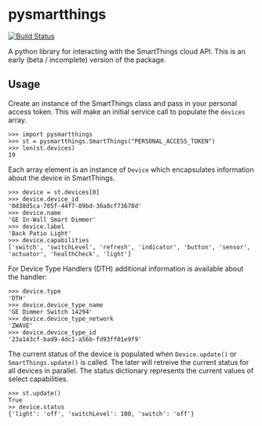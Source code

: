 # pysmartthings
[![Build Status](https://travis-ci.org/andrewsayre/pysmartthings.svg?branch=master)](https://travis-ci.org/andrewsayre/pysmartthings)

A python library for interacting with the SmartThings cloud API.  This is an early (beta / incomplete) version of the package.
## Usage
Create an instance of the SmartThings class and pass in your personal access token.  This will make an initial service call to populate the `devices` array.
```
>>> import pysmartthings
>>> st = pysmartthings.SmartThings("PERSONAL_ACCESS_TOKEN")
>>> len(st.devices)
19
```
Each array element is an instance of `Device` which encapsulates information about the device in SmartThings.
```
>>> device = st.devices[0]
>>> device.device_id
'0d38d5ca-705f-44f7-89bd-36a8cf73678d'
>>> device.name
'GE In-Wall Smart Dimmer'
>>> device.label
'Back Patio Light'
>>> device.capabilities
['switch', 'switchLevel', 'refresh', 'indicator', 'button', 'sensor', 'actuator', 'healthCheck', 'light']
```
For Device Type Handlers (DTH) additional information is available about the handler:
```
>>> device.type
'DTH'
>>> device.device_type_name
'GE Dimmer Switch 14294'
>>> device.device_type_network
'ZWAVE'
>>> device.device_type_id
'23a143cf-bad9-4dc1-a56b-fd93ff01e9f9'
```
The current status of the device is populated when `Device.update()` or `SmartThings.update()` is called.  The later will retreive the current status for all devices in parallel.  The status dictionary represents the current values of select capabilities.
```
>>> st.update()
True
>> device.status
{'light': 'off', 'switchLevel': 100, 'switch': 'off'}
```